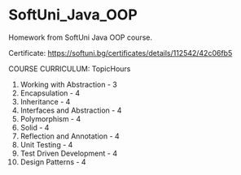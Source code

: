 # SoftUni_Java_OOP

Homework from SoftUni Java OOP course.

Certificate: https://softuni.bg/certificates/details/112542/42c06fb5

COURSE CURRICULUM: TopicHours

1. Working with Abstraction - 3
2. Encapsulation - 4
3. Inheritance - 4
4. Interfaces and Abstraction - 4
5. Polymorphism - 4
6. Solid - 4
7. Reflection and Annotation - 4
8. Unit Testing - 4
9. Test Driven Development - 4
10. Design Patterns - 4
